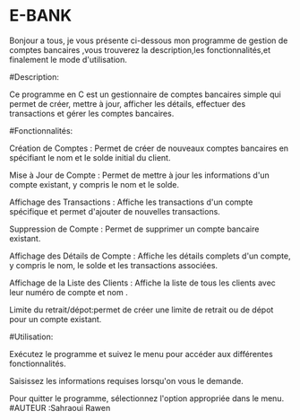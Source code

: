 # E-BANK
Bonjour a tous, je vous présente ci-dessous mon programme de gestion de comptes bancaires ,vous trouverez la description,les fonctionnalités,et finalement le mode d'utilisation.

#Description:

Ce programme en C est un gestionnaire de comptes bancaires simple qui permet de créer, mettre à jour, afficher les détails, effectuer des transactions et gérer les comptes bancaires.

#Fonctionnalités:


Création de Comptes : Permet de créer de nouveaux comptes bancaires en spécifiant le nom et le solde initial du client.

Mise à Jour de Compte : Permet de mettre à jour les informations d'un compte existant, y compris le nom et le solde.

Affichage des Transactions : Affiche les transactions d'un compte spécifique et permet d'ajouter de nouvelles transactions.

Suppression de Compte : Permet de supprimer un compte bancaire existant.

Affichage des Détails de Compte : Affiche les détails complets d'un compte, y compris le nom, le solde et les transactions associées.

Affichage de la Liste des Clients : Affiche la liste de tous les clients avec leur numéro de compte et nom .

Limite du retrait/dépot:permet de créer une limite de retrait ou de dépot pour un compte existant.

#Utilisation:

Exécutez le programme et suivez le menu pour accéder aux différentes fonctionnalités.

Saisissez les informations requises lorsqu'on vous le demande.

Pour quitter le programme, sélectionnez l'option appropriée dans le menu.
#AUTEUR :Sahraoui Rawen
